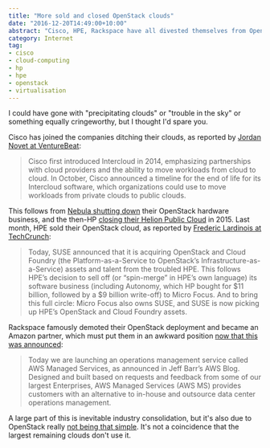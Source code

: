 ```yaml
---
title: "More sold and closed OpenStack clouds"
date: "2016-12-20T14:49:00+10:00"
abstract: "Cisco, HPE, Rackspace have all divested themselves from OpenStack"
category: Internet
tag:
- cisco
- cloud-computing
- hp
- hpe
- openstack
- virtualisation
---
```

I could have gone with "precipitating clouds" or "trouble in the sky" or something equally cringeworthy, but I thought I'd spare you.

Cisco has joined the companies ditching their clouds, as reported by [Jordan Novet at VentureBeat]\:

> Cisco first introduced Intercloud in 2014, emphasizing partnerships with cloud providers and the ability to move workloads from cloud to cloud. In October, Cisco announced a timeline for the end of life for its Intercloud software, which organizations could use to move workloads from private clouds to public clouds. 

This follows from [Nebula shutting down] their OpenStack hardware business, and the then-HP [closing their Helion Public Cloud] in 2015. Last month, HPE sold their OpenStack cloud, as reported by [Frederic Lardinois at TechCrunch]\:

> Today, SUSE announced that it is acquiring OpenStack and Cloud Foundry (the Platform-as-a-Service to OpenStack’s Infrastructure-as-a-Service) assets and talent from the troubled HPE. This follows HPE’s decision to sell off (or “spin-merge” in HPE’s own language) its software business (including Autonomy, which HP bought for $11 billion, followed by a $9 billion write-off) to Micro Focus. 
And to bring this full circle: Micro Focus also owns SUSE, and SUSE is now picking up HPE’s OpenStack and Cloud Foundry assets.

Rackspace famously demoted their OpenStack deployment and became an Amazon partner, which must put them in an awkward position [now that this was announced]:

> Today we are launching an operations management service called AWS Managed Services, as announced in Jeff Barr’s AWS Blog. Designed and built based on requests and feedback from some of our largest Enterprises, AWS Managed Services (AWS MS) provides customers with an alternative to in-house and outsource data center operations management.

A large part of this is inevitable industry consolidation, but it's also due to OpenStack really [not being that simple]. It's not a coincidence that the largest remaining clouds don't use it.

[Jordan Novet at VentureBeat]: http://venturebeat.com/2016/12/13/cisco-confirms-its-killing-intercloud-public-cloud-in-march-2017/
[now that this was announced]: https://aws.amazon.com/blogs/apn/introducing-aws-managed-services/
[closing their Helion Public Cloud]: http://www.infoworld.com/article/2996184/cloud-computing/hp-to-shut-down-its-helion-public-cloud.html
[Nebula shutting down]: http://venturebeat.com/2015/04/01/openstack-hardware-startup-nebula-shuts-down/
[Frederic Lardinois at TechCrunch]: https://techcrunch.com/2016/11/30/suse-buys-hpes-openstack-and-cloud-foundry-assets/
[not being that simple]: https://rubenerd.com/rocky-openstack/
